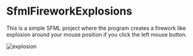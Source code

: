 # SfmlFireworkExplosions

This is a simple SFML project where the program creates a firework like explosion around your mouse position if you click the left mouse button.


![explosion](https://user-images.githubusercontent.com/84803711/172266439-ea8185fa-c24b-4765-ba4a-9a48ab388246.gif)
